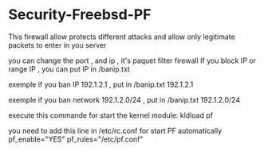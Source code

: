 # Security-Freebsd-PF
This firewall allow protects different attacks and allow only legitimate packets to enter in you server

you can change the port , and ip , it's paquet filter firewall
If you block IP or range IP , you can put IP in /banip.txt

exemple if you ban IP 192.1.2.1 , put in /banip.txt
192.1.2.1

exemple if you ban network 192.1.2.0/24 , put in /banip.txt
192.1.2.0/24

execute this commande for start the kernel module:
kldload pf

you need to add this line in /etc/rc.conf for start PF automatically
pf_enable="YES"
pf_rules="/etc/pf.conf"

